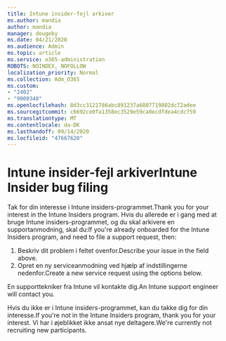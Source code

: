 ```yaml
---
title: Intune insider-fejl arkiver
ms.author: mandia
author: mandia
manager: dougeby
ms.date: 04/21/2020
ms.audience: Admin
ms.topic: article
ms.service: o365-administration
ROBOTS: NOINDEX, NOFOLLOW
localization_priority: Normal
ms.collection: Adm_O365
ms.custom:
- "2402"
- "9000348"
ms.openlocfilehash: 8d3cc3121786abc891237a6807719802dc72adee
ms.sourcegitcommit: c6692ce0fa1358ec3529e59ca0ecdfdea4cdc759
ms.translationtype: MT
ms.contentlocale: da-DK
ms.lasthandoff: 09/14/2020
ms.locfileid: "47667620"
---
```

# <a name="intune-insider-bug-filing"></a><span data-ttu-id="b1855-102">Intune insider-fejl arkiver</span><span class="sxs-lookup"><span data-stu-id="b1855-102">Intune Insider bug filing</span></span>

<span data-ttu-id="b1855-103">Tak for din interesse i Intune insiders-programmet.</span><span class="sxs-lookup"><span data-stu-id="b1855-103">Thank you for your interest in the Intune Insiders program.</span></span> <span data-ttu-id="b1855-104">Hvis du allerede er i gang med at bruge Intune insiders-programmet, og du skal arkivere en supportanmodning, skal du:</span><span class="sxs-lookup"><span data-stu-id="b1855-104">If you're already onboarded for the Intune Insiders program, and need to file a support request, then:</span></span>

1. <span data-ttu-id="b1855-105">Beskriv dit problem i feltet ovenfor.</span><span class="sxs-lookup"><span data-stu-id="b1855-105">Describe your issue in the field above.</span></span>
2. <span data-ttu-id="b1855-106">Opret en ny serviceanmodning ved hjælp af indstillingerne nedenfor.</span><span class="sxs-lookup"><span data-stu-id="b1855-106">Create a new service request using the options below.</span></span>

<span data-ttu-id="b1855-107">En supporttekniker fra Intune vil kontakte dig.</span><span class="sxs-lookup"><span data-stu-id="b1855-107">An Intune support engineer will contact you.</span></span>

<span data-ttu-id="b1855-108">Hvis du ikke er i Intune insiders-programmet, kan du takke dig for din interesse.</span><span class="sxs-lookup"><span data-stu-id="b1855-108">If you're not in the Intune Insiders program, thank you for your interest.</span></span> <span data-ttu-id="b1855-109">Vi har i øjeblikket ikke ansat nye deltagere.</span><span class="sxs-lookup"><span data-stu-id="b1855-109">We're currently not recruiting new participants.</span></span>
